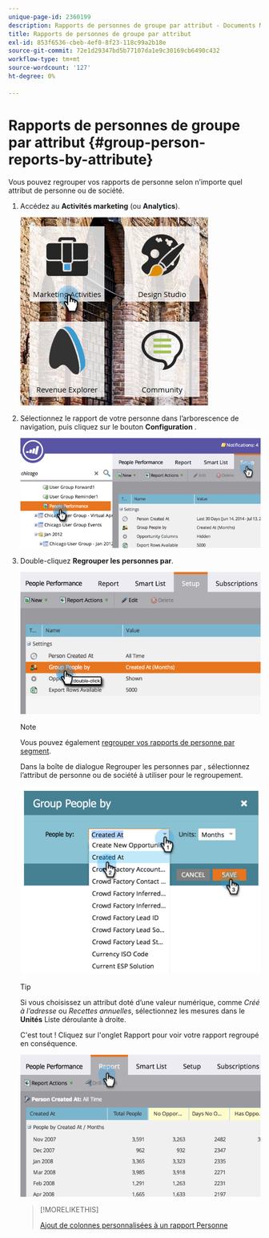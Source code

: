 ```yaml
---
unique-page-id: 2360199
description: Rapports de personnes de groupe par attribut - Documents Marketo - Documentation du produit
title: Rapports de personnes de groupe par attribut
exl-id: 853f6536-cbeb-4ef0-8f23-118c99a2b18e
source-git-commit: 72e1d29347bd5b77107da1e9c30169cb6490c432
workflow-type: tm+mt
source-wordcount: '127'
ht-degree: 0%

---
```


# Rapports de personnes de groupe par attribut {#group-person-reports-by-attribute}

Vous pouvez regrouper vos rapports de personne selon n’importe quel attribut de personne ou de société.

1. Accédez au **Activités marketing** (ou **Analytics**).

   ![](assets/image2017-3-28-10-3a22-3a53.png)

1. Sélectionnez le rapport de votre personne dans l’arborescence de navigation, puis cliquez sur le bouton **Configuration** .

   ![](assets/image2017-3-28-11-3a33-3a48.png)

1. Double-cliquez **Regrouper les personnes par**.

   ![](assets/image2017-3-28-11-3a34-3a5.png)

   >[!NOTE]
   >
   >Vous pouvez également [regrouper vos rapports de personne par segment](/help/marketo/product-docs/personalization/segmentation-and-snippets/segmentation/group-person-reports-by-segment.md).

   Dans la boîte de dialogue Regrouper les personnes par , sélectionnez l’attribut de personne ou de société à utiliser pour le regroupement.

   ![](assets/image2017-3-28-11-3a34-3a42.png)

   >[!TIP]
   >
   >Si vous choisissez un attribut doté d’une valeur numérique, comme _Créé à l’adresse_ ou _Recettes annuelles_, sélectionnez les mesures dans le **Unités** Liste déroulante à droite.

   C&#39;est tout ! Cliquez sur l&#39;onglet Rapport pour voir votre rapport regroupé en conséquence.

   ![](assets/image2017-3-28-11-3a35-3a0.png)

   >[!MORELIKETHIS]
   >
   >[Ajout de colonnes personnalisées à un rapport Personne](/help/marketo/product-docs/reporting/basic-reporting/editing-reports/add-custom-columns-to-a-person-report.md)
